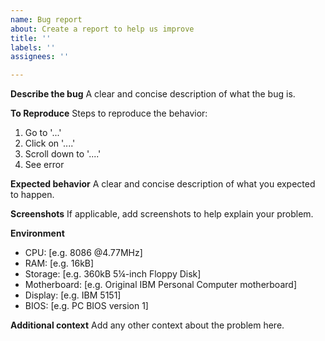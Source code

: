 ```yaml
---
name: Bug report
about: Create a report to help us improve
title: ''
labels: ''
assignees: ''

---
```


**Describe the bug**
A clear and concise description of what the bug is.

**To Reproduce**
Steps to reproduce the behavior:
1. Go to '...'
2. Click on '....'
3. Scroll down to '....'
4. See error

**Expected behavior**
A clear and concise description of what you expected to happen.

**Screenshots**
If applicable, add screenshots to help explain your problem.

**Environment**
- CPU: [e.g. 8086 @4.77MHz]
- RAM: [e.g. 16kB]
- Storage: [e.g. 360kB 5¼-inch Floppy Disk]
- Motherboard: [e.g. Original IBM Personal Computer motherboard]
- Display: [e.g. IBM 5151]
- BIOS: [e.g. PC BIOS version 1]
 
**Additional context**
Add any other context about the problem here.
